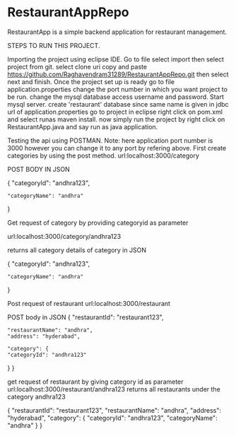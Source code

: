 # RestaurantAppRepo
RestaurantApp is a simple backend application for restaurant management.

STEPS TO RUN THIS PROJECT.

Importing the project using eclipse IDE.
Go to file select import then select project from git.
select clone uri copy and paste https://github.com/Raghavendram31289/RestaurantAppRepo.git then select next and finish.
Once the project set up is ready
go to file application.properties change the port number in which you want project to be run.
change the mysql database access username and password.
Start mysql server.
create 'restaurant' database since same name is given in jdbc url of application.properties
go to project in eclipse right click on pom.xml and select runas maven install.
now simply run the project by right click on RestaurantApp.java and say run as java application.




Testing the api using POSTMAN.
Note: here application port number is 3000 however you can  change it to any port by refering above.
First create categories by using the post method.
url:localhost:3000/category

POST BODY IN JSON

{
	"categoryId": "andhra123",

	"categoryName": "andhra"

}

Get request of category by providing categoryid as parameter

url:localhost:3000/category/andhra123

returns all category details of category in JSON

{
	"categoryId": "andhra123",

	"categoryName": "andhra"

}

Post request of restaurant 
url:localhost:3000/restaurant

POST body in JSON
{
	"restaurantId": "restaurant123",

	"restaurantName": "andhra",
	"address": "hyderabad",
	
	"category": {
	"categoryId": "andhra123"
}
}

get request of restaurant by giving category id as parameter
url:localhost:3000/restaurant/andhra123
returns all restaurants under the category andhra123

{
    "restaurantId": "restaurant123",
    "restaurantName": "andhra",
    "address": "hyderabad",
    "category": {
        "categoryId": "andhra123",
        "categoryName": "andhra"
    }
}























